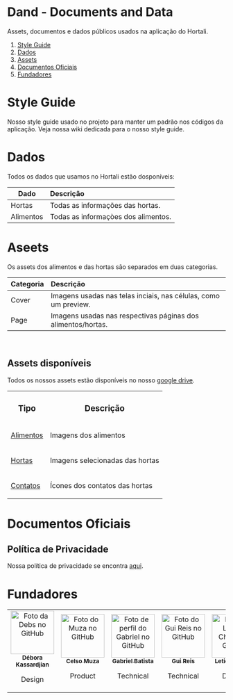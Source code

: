 # Dand - Documents and Data

Assets, documentos e dados públicos usados na aplicação do Hortali.

1. [Style Guide](#assets-disponíveis)
2. [Dados](#assets-disponíveis)
3. [Assets](#organização-dos-assets)
4. [Documentos Oficiais](#assets-disponíveis)
5. [Fundadores](#Fundadores)


# Style Guide

Nosso style guide usado no projeto para manter um padrão nos códigos da aplicação. Veja nossa wiki dedicada para o nosso style guide.


# Dados

Todos os dados que usamos no Hortali estão dosponíveis:

| **Dado** |   **Descrição**    |
|-------------|:-----------|
| Hortas      | Todas as informações das hortas.    |
| Alimentos   | Todas as informaçòes dos alimentos. |



# Aseets

Os assets dos alimentos e das hortas são separados em duas categorias. 

| **Categoria** |   **Descrição**    |
|----------------|:-----------|
| Cover          | Imagens usadas nas telas inciais, nas células, como um preview.  |
| Page           | Imagens usadas nas respectivas páginas dos alimentos/hortas.     |

<br/>

## Assets disponíveis

Todos os nossos assets estão disponíveis no nosso [google drive](https://drive.google.com/drive/folders/1YI62tBJVMb9CNqJChzhI4YWpXBJnc4dK?usp=share_link).

<table>
    <tr>
        <td><h3 align="center">Tipo</h3></td>
        <td><h3 align="center">Descrição</h3></td>
    </tr>
    <tr>
        <td><a href="https://drive.google.com/drive/folders/1j8MFnF6Gy4meLXLXu_G6JH7VxGYLxJwd?usp=share_link"><p>Alimentos</p></a></td>
        <td><p>Imagens dos alimentos</p></td>
    </tr>
    <tr>
        <td><a href="https://drive.google.com/drive/folders/1765AQzqPtpmRbK2u9AKJjlBrle191x2v?usp=share_link"><p>Hortas</p></a></td>
        <td><p>Imagens selecionadas das hortas</p></td>
    </tr>
    <tr>
        <td><a href="https://drive.google.com/drive/folders/1AgcQ57kc3iaOj0xYstEWlNweWYooTWz3?usp=share_link"><p>Contatos</p></a></td>
        <td><p>Ícones dos contatos das hortas</p></td>
    </tr>
</table>


# Documentos Oficiais

## Política de Privacidade

Nossa política de privacidade se encontra [aqui](https://github.com/Hortali/DandD/blob/main/policyPrivacy.md).



# Fundadores
<table>
    <tr>
        <td align="center">
           <a href="https://github.com/DeboraKass">
                <img src="https://avatars.githubusercontent.com/u/83611317?v=4 " width="100px;" alt="Foto da Debs no GitHub"/><br>
                <sub>
                    <b>Débora Kassardjian</b>
                </sub>
            </a>
	        <p> Design </p>
        </td>
        </td>
		    <td align="center">
            <a href="https://github.com/celsomuza">
                <img src="https://avatars.githubusercontent.com/u/83611465" width="100px;" alt="Foto do Muza no GitHub"/><br>
                <sub>
                    <b>Celso Muza</b>
                </sub>
            </a>
		    <p> Product </p>
        </td>
        <td align="center">
         <a href="https://github.com/batistagc">
                <img src="https://avatars.githubusercontent.com/u/51222064?v=4" width="100" alt="Foto de perfil do Gabriel no GitHub"/><br>
                <sub>
                    <b>Gabriel Batista</b>
                </sub>
            </a>
            <p> Technical </p>
        </td>
        <td align="center">
       <a href="https://github.com/Gui25Reis">
                <img src="https://avatars1.githubusercontent.com/u/48360732" width="100px;" alt="Foto do Gui Reis no GitHub"/><br>
                <sub>
                    <b>Gui Reis</b>
                </sub>
            </a>
		 <p> Technical </p>
        </td>
        <td align="center">
            <a href="https://github.com/Letchern">
                <img src="https://avatars.githubusercontent.com/u/82522847" width="100px;" alt="Foto da Leticia Chern no GitHub"/><br>
                <sub>
                    <b>Leticia Chern</b>
                </sub>
            </a>
		    <p> Design </p>
        </td>
        <td align="center">
        <a href="https://github.com/thallissousa">
                <img src="https://avatars.githubusercontent.com/u/77726310?v=4" width="100" alt="Foto de perfil do Thallis no GitHub"/><br>
                <sub>
                    <b>Thallis Sousa</b>
                </sub>
            </a>
		    <p> Technical </p>
        </td>
    </tr>
</table>
